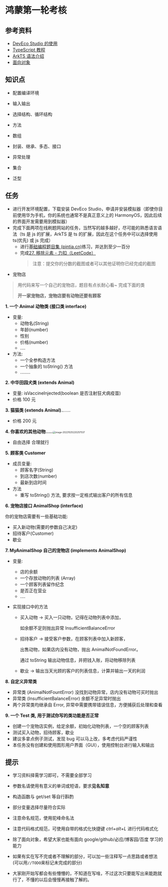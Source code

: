 # 鸿蒙第一轮考核

## 参考资料

- [DevEco Studio 的使用](https://developer.huawei.com/consumer/cn/training/course/slightMooc/C101717494752698457)
- [TypeScript 教程](https://www.runoob.com/typescript/ts-tutorial.html)
- [ArkTS 语法介绍](https://developer.huawei.com/consumer/cn/training/course/slightMooc/C101717496870909384)
- [面向对象](https://baike.baidu.com/item/%E9%9D%A2%E5%90%91%E5%AF%B9%E8%B1%A1)

## 知识点

- 配置编译环境
- 输入输出
- 选择结构、循环结构
- 方法
- 数组

- 封装、继承、多态、接口
- 异常处理
- 集合
- 泛型

## 任务

- 进行开发环境配置，下载安装 DevEco Studio，申请并安装模拟器（即使你目前使用华为手机，你的系统也通常不是真正意义上的 HarmonyOS，因此后续的界面开发需要用到模拟器）
- 完成下面两项在线刷题网站的任务，当然写的越多越好，尽可能的熟悉语言语法（ts 是 js 的扩展，ArkTS 是 ts 的扩展，因此在这个任务中可以选择使用 ts(优先) 或 js 完成）
  - 进行[基础编程题目集 (pintia.cn)](https://pintia.cn/problem-sets/14/exam/problems/type/7)练习，并达到至少一百分
  - 完成[27. 移除元素 - 力扣（LeetCode）](https://leetcode.cn/problems/remove-element/)
    > 注意：提交你的分数的截图或者可以其他证明你已经完成的截图
- 宠物店

> 用代码来写一个自己的宠物店，题目有点长耐心看~
> 完成下面的类
>
> **开一家宠物店，宠物店要有动物还要有顾客**

**1. 一个 Animal 动物类 (接口类 interface)**

- 变量:
  - 动物名(String)
  - 年龄(number)
  - 性别
  - 价格(number)
  - ....
- 方法:
  - 一个全参构造方法
  - 一个抽象的 toString() 方法
  - ........

**2. 中华田园犬类 (extends Animal)**<img src="https://gitee.com/sky-dog/note/raw/master/img/202210252201019.jpg" alt="img" style="zoom:3%;" />

- 变量: isVaccineInjected(boolean 是否注射狂犬病疫苗)
- 价格 100 元

**3. 猫猫类 (extends Animal)**<img src="https://gitee.com/sky-dog/note/raw/master/img/202210252202619.png" alt="image-20221025220229577" style="zoom:15%;" />

- 价格 200 元

**4. 你喜欢的其他动物.....**<img src="https://gitee.com/sky-dog/note/raw/master/img/202210252202563.png" alt="image-20221025220257537" style="zoom:50%;" />

- 自由选择 合理就行

**5. 顾客类 Customer**

- 成员变量:
  - 顾客名字(String)
  - 到店次数(number)
  - 最新到店时间
- 方法
  - 重写 toString() 方法, 要求按一定格式输出客户的所有信息

**6. 宠物店接口 AnimalShop (interface)**

你的宠物店需要有一些基础功能:

- 买入新动物(需要的参数自己决定)
- 招待客户(Customer)
- 歇业

**7. MyAnimalShop 自己的宠物店 (implements AnimalShop)**

- 变量:

  - 店的余额
  - 一个存放动物的列表 (Array)
  - 一个顾客列表留作纪念
  - 是否正在营业
  - ....

- 实现接口中的方法

  - 买入动物 -> 买入一只动物，记得在动物列表中添加，

    如余额不足则抛出异常 InsufficientBalanceError

  - 招待客户 -> 接受客户参数，在顾客列表中加入新顾客，

    出售动物，如果店内没有动物，抛出 AnimalNotFoundError。

    通过 toString 输出动物信息，并把钱入账，将动物移除列表

  - 歇业 -> 输出当天光顾的客户的列表信息，计算并输出一天的利润

**8. 自定义异常类**

- 异常类 (AnimalNotFountError) 没找到动物异常，店内没有动物可买时抛出
- 异常类 (InsufficientBalanceError) 余额不足异常时抛出
- 两个异常类均继承自 Error, 异常中需要携带错误信息，方便捕获后处理和查看

**9. 一个 Test 类, 用于测试你写的类功能是否正常**

- 创建一个宠物店实例，给定余额，初始化动物列表，一个空的顾客列表
- 测试买入动物，招待顾客，歇业
- 建议多拿点例子测试，发现 bug 可以马上改，多考虑代码严谨性
- 本任务没有创建和使用图形用户界面（GUI），使用控制台进行输入和输出

## 提示

- 学习资料择需学习即可，不需要全部学习

- 参数名请使用有意义的单词或短语，要求**见名知意**

- 构造函数与 get/set 等自行斟酌
- 部分变量选择尽量符合实际
- 注意命名规范，使用驼峰命名法
- 注意代码格式规范，可使用自带的格式化快捷键 _ctrl+alt+L_ 进行代码格式化
- 除了面向对象，希望大家也能有面向 google/github/必应/博客园/百度 学习的能力
- 如果有实在写不完或者不理解的部分，可以加一些注释写一点思路或者想法 (可以用`//TODO`来标记未完成的部分)

- 大家刚开始写都会有些懵懵的，不知道在写啥，不过这次只要能写出来能跑就行了，不懂的以后会慢慢再接触了解的。
